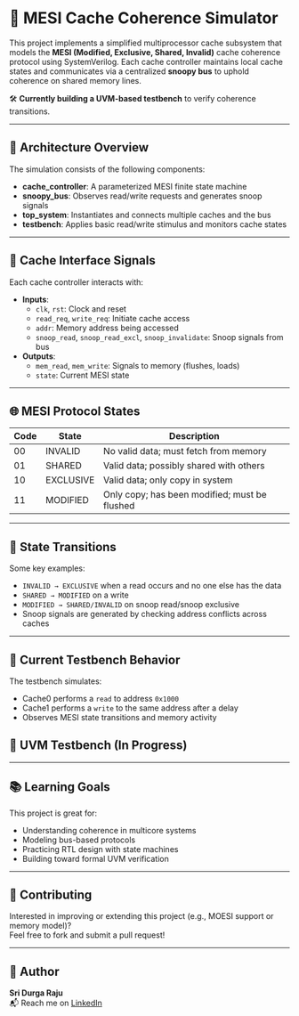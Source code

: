 # 🧠 MESI Cache Coherence Simulator

This project implements a simplified multiprocessor cache subsystem that models the **MESI (Modified, Exclusive, Shared, Invalid)** cache coherence protocol using SystemVerilog. Each cache controller maintains local cache states and communicates via a centralized **snoopy bus** to uphold coherence on shared memory lines.

🛠️ **Currently building a UVM-based testbench** to verify coherence transitions.

---

## 🧩 Architecture Overview

The simulation consists of the following components:

- **cache_controller**: A parameterized MESI finite state machine
- **snoopy_bus**: Observes read/write requests and generates snoop signals
- **top_system**: Instantiates and connects multiple caches and the bus
- **testbench**: Applies basic read/write stimulus and monitors cache states

---

## 🔗 Cache Interface Signals

Each cache controller interacts with:
- **Inputs**:
  - `clk`, `rst`: Clock and reset
  - `read_req`, `write_req`: Initiate cache access
  - `addr`: Memory address being accessed
  - `snoop_read`, `snoop_read_excl`, `snoop_invalidate`: Snoop signals from bus
- **Outputs**:
  - `mem_read`, `mem_write`: Signals to memory (flushes, loads)
  - `state`: Current MESI state

---

## 🌐 MESI Protocol States

| Code | State      | Description                                   |
|------|------------|-----------------------------------------------|
| 00   | INVALID    | No valid data; must fetch from memory         |
| 01   | SHARED     | Valid data; possibly shared with others       |
| 10   | EXCLUSIVE  | Valid data; only copy in system               |
| 11   | MODIFIED   | Only copy; has been modified; must be flushed |

---

## 🔁 State Transitions

Some key examples:
- `INVALID → EXCLUSIVE` when a read occurs and no one else has the data
- `SHARED → MODIFIED` on a write
- `MODIFIED → SHARED/INVALID` on snoop read/snoop exclusive
- Snoop signals are generated by checking address conflicts across caches

---

## 🧪 Current Testbench Behavior

The testbench simulates:
- Cache0 performs a `read` to address `0x1000`
- Cache1 performs a `write` to the same address after a delay
- Observes MESI state transitions and memory activity
  
## 🧮 UVM Testbench (In Progress)

---

## 📚 Learning Goals

This project is great for:

- Understanding coherence in multicore systems  
- Modeling bus-based protocols  
- Practicing RTL design with state machines  
- Building toward formal UVM verification  

---

## 🤝 Contributing

Interested in improving or extending this project (e.g., MOESI support or memory model)?  
Feel free to fork and submit a pull request!

---

## 👤 Author

**Sri Durga Raju**  
📬 Reach me on [LinkedIn]() 

